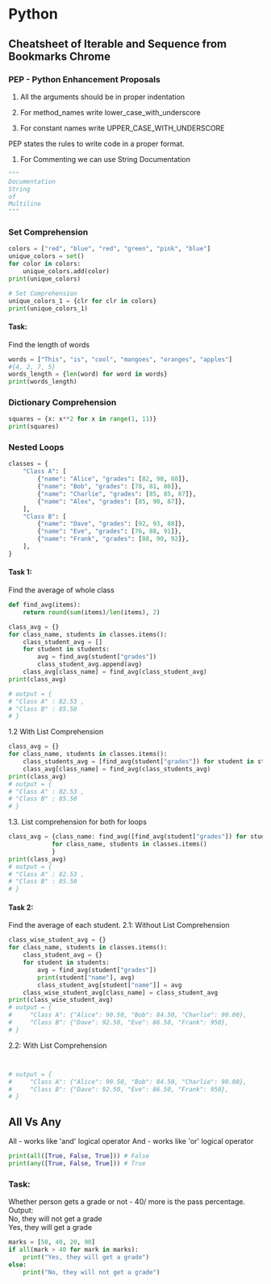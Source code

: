 # Python
## Cheatsheet of Iterable and Sequence from Bookmarks Chrome

### PEP - Python Enhancement Proposals
1. All the arguments should be in proper indentation

2. For method_names write lower_case_with_underscore

3. For constant names write UPPER_CASE_WITH_UNDERSCORE

PEP states the rules to write code in a proper format.
1. For Commenting we can use String Documentation
```python
"""
Documentation
String
of
Multiline
"""
```

### Set Comprehension

```python
colors = ["red", "blue", "red", "green", "pink", "blue"]
unique_colors = set()
for color in colors:
    unique_colors.add(color)
print(unique_colors)

# Set Comprehension
unique_colors_1 = {clr for clr in colors}
print(unique_colors_1)
```

#### Task:
Find the length of words
```python
words = ["This", "is", "cool", "mangoes", "oranges", "apples"]
#{4, 2, 7, 5}
words_length = {len(word) for word in words}
print(words_length)
```

### Dictionary Comprehension
```python
squares = {x: x**2 for x in range(1, 11)}
print(squares)
```

### Nested Loops
```python
classes = {
    "Class A": [
        {"name": "Alice", "grades": [82, 90, 88]},
        {"name": "Bob", "grades": [78, 81, 86]},
        {"name": "Charlie", "grades": [85, 85, 87]},
        {"name": "Alex", "grades": [85, 90, 87]},
    ],
    "Class B": [
        {"name": "Dave", "grades": [92, 93, 88]},
        {"name": "Eve", "grades": [76, 88, 91]},
        {"name": "Frank", "grades": [88, 90, 92]},
    ],
}
```

#### Task 1:
Find the average of whole class
```python
def find_avg(items):
    return round(sum(items)/len(items), 2)

class_avg = {}
for class_name, students in classes.items():
    class_student_avg = []
    for student in students:
        avg = find_avg(student["grades"])
        class_student_avg.append(avg)
    class_avg[class_name] = find_avg(class_student_avg)
print(class_avg)

# output = {
# "Class A" : 82.53 ,
# "Class B" : 85.50 
# }
```

1.2 With List Comprehension
```python
class_avg = {}
for class_name, students in classes.items():
    class_students_avg = [find_avg(student["grades"]) for student in students]
    class_avg[class_name] = find_avg(class_students_avg)
print(class_avg)
# output = {
# "Class A" : 82.53 ,
# "Class B" : 85.50 
# }
```
1.3. List comprehension for both for loops
```python
class_avg = {class_name: find_avg([find_avg(student["grades"]) for student in students])
            for class_name, students in classes.items() 
            }
print(class_avg)
# output = {
# "Class A" : 82.53 ,
# "Class B" : 85.50 
# }
```

#### Task 2:
Find the average of each student.
2.1: Without List Comprehension
```python
class_wise_student_avg = {}
for class_name, students in classes.items():
    class_student_avg = {}
    for student in students:
        avg = find_avg(student["grades"])
        print(student["name"], avg)
        class_student_avg[student["name"]] = avg
    class_wise_student_avg[class_name] = class_student_avg
print(class_wise_student_avg)    
# output = {
#     "Class A": {"Alice": 90.50, "Bob": 84.50, "Charlie": 90.00},
#     "Class B": {"Dave": 92.50, "Eve": 86.50, "Frank": 950},
# }
```

2.2: With List Comprehension
```python


# output = {
#     "Class A": {"Alice": 90.50, "Bob": 84.50, "Charlie": 90.00},
#     "Class B": {"Dave": 92.50, "Eve": 86.50, "Frank": 950},
# }
```

## All Vs Any
All -  works like 'and' logical operator
And - works like 'or' logical operator
```python
print(all([True, False, True])) # False
print(any([True, False, True])) # True
```

### Task:
Whether person gets a grade or not - 40/ more is the pass percentage.<br>
Output:<br>
No, they will not get a grade<br>
Yes, they will get a grade<br>
```python
marks = [50, 40, 20, 90]
if all(mark > 40 for mark in marks):
    print("Yes, they will get a grade")
else:
    print("No, they will not get a grade")
```



